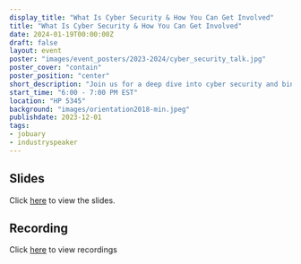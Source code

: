 ```yaml
---
display_title: "What Is Cyber Security & How You Can Get Involved"
title: "What Is Cyber Security & How You Can Get Involved"
date: 2024-01-19T00:00:00Z
draft: false
layout: event
poster: "images/event_posters/2023-2024/cyber_security_talk.jpg"
poster_cover: "contain"
poster_position: "center"
short_description: "Join us for a deep dive into cyber security and binary exploitation"
start_time: "6:00 - 7:00 PM EST"
location: "HP 5345"
background: "images/orientation2018-min.jpeg"
publishdate: 2023-12-01
tags:
- jobuary
- industryspeaker
---
```

## Slides
Click [here](/pdfs/2023-2024/Cybersecurity-Talk.pdf) to view the slides.

## Recording
Click [here](https://carleton-ca.zoom.us/rec/share/5shzx5rqv1ZzNPsNcMhOG_-toZ6pLH8-FUdM9yFNmWE55LGgoGfktESMgw7gdiDd.N6JZnYX-Xa3HWTnH?startTime=1705705505000) to view recordings